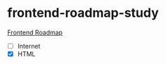 # frontend-roadmap-study

[Frontend Roadmap](https://roadmap.sh/frontend)

- [ ] Internet
- [x] HTML
